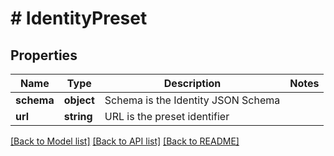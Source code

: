 # # IdentityPreset

## Properties

Name | Type | Description | Notes
------------ | ------------- | ------------- | -------------
**schema** | **object** | Schema is the Identity JSON Schema |
**url** | **string** | URL is the preset identifier |

[[Back to Model list]](../../README.md#models) [[Back to API list]](../../README.md#endpoints) [[Back to README]](../../README.md)
